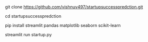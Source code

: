 git clone https://github.com/vishnuv497/startupsuccesspredction.git

cd startupsuccesspredction

pip install streamlit pandas matplotlib seaborn scikit-learn

streamlit run startup.py
